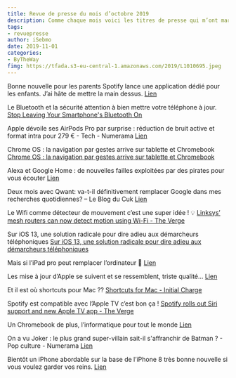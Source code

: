 ```yaml
---
title: Revue de presse du mois d’octobre 2019
description: Comme chaque mois voici les titres de presse qui m’ont marqué. 
tags: 
- revuepresse
author: iSebmo
date: 2019-11-01
categories: 
- ByTheWay
fimg: https://tfada.s3-eu-central-1.amazonaws.com/2019/L1010695.jpeg
--- 
```


Bonne nouvelle pour les parents Spotify lance une application dédié pour les enfants. J’ai hâte de mettre la main dessus. 
[Lien](https://techcrunch.com/2019/10/30/spotify-launches-a-dedicated-kids-app-for-premium-family-subscribers/)

Le Bluetooth et la sécurité attention à bien mettre votre téléphone à jour. 
[Stop Leaving Your Smartphone's Bluetooth On](https://lifehacker.com/stop-leaving-your-smartphones-bluetooth-on-1817176967)

Apple dévoile ses AirPods Pro par surprise : réduction de bruit active et format intra pour 279 € - Tech - Numerama
[Lien](https://www.numerama.com/tech/565044-apple-devoile-ses-airpods-pro-par-surprise.html#utm_medium=distibuted&utm_source=rss&utm_campaign=565044)

Chrome OS : la navigation par gestes arrive sur tablette et Chromebook
[Chrome OS : la navigation par gestes arrive sur tablette et Chromebook](https://www.futura-sciences.com/tech/actualites/tablette-chrome-os-navigation-gestes-arrive-tablette-chromebook-78063/)

Alexa et Google Home : de nouvelles failles exploitées par des pirates pour vous écouter
[Lien](https://www.futura-sciences.com/tech/actualites/objets-connectes-alexa-google-home-nouvelles-failles-exploitees-pirates-vous-ecouter-68518/)

Deux mois avec Qwant: va-t-il définitivement remplacer Google dans mes recherches quotidiennes? – Le Blog du Cuk
[Lien](https://leblogducuk.ch/2019/10/18/deux-mois-avec-qwant-va-t-il-definitivement-remplacer-google-dans-mes-recherches-quotidiennes/)

Le Wifi comme détecteur de mouvement c’est une super idée ! 💡 
[Linksys’ mesh routers can now detect motion using Wi-Fi - The Verge](https://www.theverge.com/2019/10/8/20905223/linksys-aware-mesh-routers-motion-detection-wifi-smart-home)

Sur iOS 13, une solution radicale pour dire adieu aux démarcheurs téléphoniques
[Sur iOS 13, une solution radicale pour dire adieu aux démarcheurs téléphoniques](https://www.presse-citron.net/sur-ios-13-une-solution-radicale-pour-dire-adieu-aux-demarcheurs-telephoniques/)

Mais si l’iPad pro peut remplacer l’ordinateur 🤡 
[Lien](https://www.cultofmac.com/657600/2018-ipad-pro-audio-problems/ "2018 iPad Pro audio problems make it the best, worst iPad ever [Opinion]")

Les mise à jour d’Apple se suivent et se ressemblent, triste qualité…
[Lien](https://www.theverge.com/2019/10/8/20905166/ios-13-1-review-apple-iphone-update-software-app-bug-fixes-patches "iOS 13 has gotten better, but there’s still a long way to go - The Verge")

Et il est où shortcuts pour Mac ??
[Shortcuts for Mac - Initial Charge](https://initialcharge.net/2019/10/shortcuts-catalina-catalyst/)

Spotify est compatible avec l’Apple TV c’est bon ça !
[Spotify rolls out Siri support and new Apple TV app - The Verge](https://www.theverge.com/2019/10/7/20902604/spotify-siri-feature-iphone-ipad-design-apple-tv-app-available)

Un Chromebook de plus, l’informatique pour tout le monde
[Lien](https://www.theverge.com/2019/10/7/20899233/samsung-chromebook-4-plus-chrome-os-usb-c-google-play-apps)

On a vu Joker : le plus grand super-villain sait-il s'affranchir de Batman ? - Pop culture - Numerama
[Lien](https://www.numerama.com/pop-culture/558644-on-a-vu-joker-le-plus-grand-super-villain-sait-il-saffranchir-de-batman.html#utm_medium=distibuted&utm_source=rss&utm_campaign=558644)

Bientôt un iPhone abordable sur la base de l’iPhone 8 très bonne nouvelle si vous voulez garder vos reins. 
[Lien](https://www.theverge.com/2019/10/3/20896835/iphone-se-2-speed-design-specs-details-8-a13-kuo-rumor-2020)